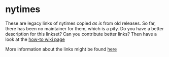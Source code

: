 
nytimes
==============

These are legacy links of nytimes copied *as is* from  old releases.
So far, there has been no maintainer for them, which is a pity.
Do you have a better description for this linkset? Can you contribute better links?
Then have a look at the [how-to wiki page](https://github.com/dbpedia/links/wiki/How-To-Contribute-Links-to-DBpedia)  

More information about the links might be found [here](http://data.nytimes.com)
